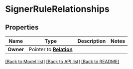 # SignerRuleRelationships

## Properties
Name | Type | Description | Notes
------------ | ------------- | ------------- | -------------
**Owner** | Pointer to [**Relation**](Relation.md) |  | 

[[Back to Model list]](../README.md#documentation-for-models) [[Back to API list]](../README.md#documentation-for-api-endpoints) [[Back to README]](../README.md)


